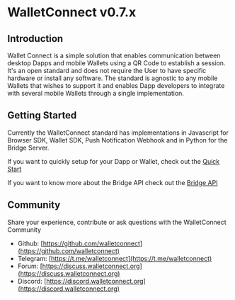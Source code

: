# WalletConnect v0.7.x

## Introduction

Wallet Connect is a simple solution that enables communication between desktop Dapps and mobile Wallets using a QR Code to establish a session. It's an open standard and does not require the User to have specific hardware or install any software. The standard is agnostic to any mobile Wallets that wishes to support it and enables Dapp developers to integrate with several mobile Wallets through a single implementation.

## Getting Started

Currently the WalletConnect standard has implementations in Javascript for Browser SDK, Wallet SDK, Push Notification Webhook and in Python for the Bridge Server.

If you want to quickly setup for your Dapp or Wallet, check out the [Quick Start](quick-start.md)

If you want to know more about the Bridge API check out the [Bridge API](bridge-api.md)

## Community

Share your experience, contribute or ask questions with the WalletConnect Community

- Github: [https://github.com/walletconnect](https://github.com/walletconnect)
- Telegram: [https://t.me/walletconnect](https://t.me/walletconnect)
- Forum: [https://discuss.walletconnect.org](https://discuss.walletconnect.org)
- Discord: [https://discord.walletconnect.org](https://discord.walletconnect.org)
